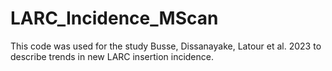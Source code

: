 # LARC_Incidence_MScan
This code was used for the study Busse, Dissanayake, Latour et al. 2023 to describe trends in new LARC insertion incidence.
